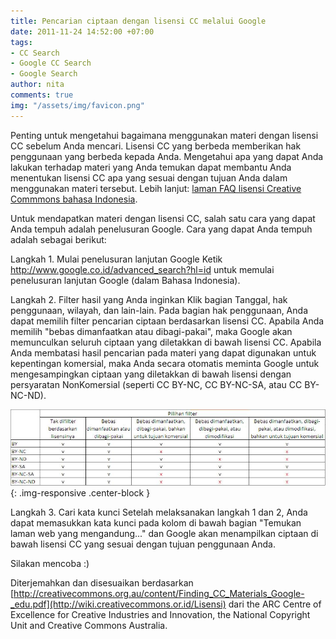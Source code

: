 ```yaml
---
title: Pencarian ciptaan dengan lisensi CC melalui Google
date: 2011-11-24 14:52:00 +07:00
tags:
- CC Search
- Google CC Search
- Google Search
author: nita
comments: true
img: "/assets/img/favicon.png"
---
```


Penting untuk mengetahui bagaimana menggunakan materi dengan lisensi CC sebelum Anda mencari. Lisensi CC yang berbeda memberikan hak penggunaan yang berbeda kepada Anda. Mengetahui apa yang dapat Anda lakukan terhadap materi yang Anda temukan dapat membantu Anda menentukan lisensi CC apa yang sesuai dengan tujuan Anda dalam menggunakan materi tersebut. Lebih lanjut: [laman FAQ lisensi Creative Commmons bahasa Indonesia](http://creativecommons.or.id/faq/).

Untuk mendapatkan materi dengan lisensi CC, salah satu cara yang dapat Anda tempuh adalah penelusuran Google. Cara yang dapat Anda tempuh adalah sebagai berikut:

Langkah 1. Mulai penelusuran lanjutan Google
Ketik http://www.google.co.id/advanced_search?hl=id untuk memulai penelusuran lanjutan Google (dalam Bahasa Indonesia).

Langkah 2. Filter hasil yang Anda inginkan
Klik bagian Tanggal, hak penggunaan, wilayah, dan lain-lain. Pada bagian hak penggunaan, Anda dapat memilih filter pencarian ciptaan berdasarkan lisensi CC. Apabila Anda memilih "bebas dimanfaatkan atau dibagi-pakai", maka Google akan memunculkan seluruh ciptaan yang diletakkan di bawah lisensi CC. Apabila Anda membatasi hasil pencarian pada materi yang dapat digunakan untuk kepentingan komersial, maka Anda secara otomatis meminta Google untuk mengesampingkan ciptaan yang diletakkan di bawah lisensi dengan persyaratan NonKomersial (seperti CC BY-NC, CC BY-NC-SA, atau CC BY-NC-ND).

![pilihan-filter.jpg](/uploads/pilihan-filter.jpg){: .img-responsive .center-block }

Langkah 3. Cari kata kunci
Setelah melaksanakan langkah 1 dan 2, Anda dapat memasukkan kata kunci pada kolom di bawah bagian "Temukan laman web yang mengandung..." dan Google akan menampilkan ciptaan di bawah lisensi CC yang sesuai dengan tujuan penggunaan Anda.

Silakan mencoba :)

Diterjemahkan dan disesuaikan berdasarkan [http://creativecommons.org.au/content/Finding_CC_Materials_Google-_edu.pdf](http://wiki.creativecommons.or.id/Lisensi) dari the ARC Centre of Excellence for Creative Industries and Innovation, the National Copyright Unit and Creative Commons Australia.
